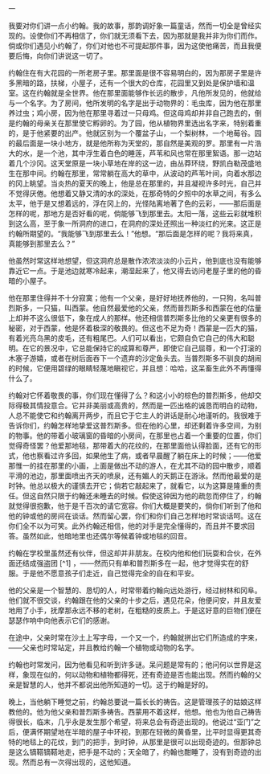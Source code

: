 一

  

我要对你们讲一点小约翰。我的故事，那韵调好象一篇童话，然而一切全是曾经实现的。设使你们不再相信了，你们就无须看下去，因为那就是我并非为你们而作。倘或你们遇见小约翰了，你们对他也不可提起那件事，因为这使他痛苦，而且我便要后悔，向你们讲说这一切了。

约翰住在有大花园的一所老房子里。那里面是很不容易明白的，因为那房子里是许多黑暗的路，扶梯，小屋子，还有一个很大的仓库，花园里又到处是保护墙和温室。这在约翰就是全世界。他在那里面能够作长远的散步，凡他所发见的，他就给与一个名字。为了房间，他所发明的名字是出于动物界的：毛虫库，因为他在那里养过虫；鸡小房，因为他在那里寻着过一只母鸡。但这母鸡却并非自己跑去的，倒是约翰的母亲关在那里使它孵卵的。为了园，他从植物界里选出名字来，特别着重的，是于他紧要的出产。他就区别为一个覆盆子山，一个梨树林，一个地莓谷。园的最后面是一块小地方，就是他所称为天堂的，那自然是美观的罗。那里有一片浩大的水，是一个池，其中浮生着白色的睡莲，芦苇和风也常在那里絮语。那一边站着几个沙冈。这天堂原是一块小草地在岸的这一边，由丛莽环绕，野凯白勒茂盛地生在那中间。约翰在那里，常常躺在高大的草中，从波动的芦苇叶间，向着水那边的冈上眺望。当炎热的夏天的晚上，他是总在那里的，并且凝视许多时光，自己并不觉得厌倦。他想着又静又清的水的深处，在那奇特的夕照中的水草之间，有多么太平，他于是又想着远的，浮在冈上的，光怪陆离地著了色的云彩，——那后面是怎样的呢，那地方是否好看的呢，倘能够飞到那里去。太阳一落，这些云彩就堆积到这么高，至于象一所洞府的进口，在洞府的深处还照出一种淡红的光来。这正是约翰所期望的。“我能够飞到那里去么！”他想。“那后面是怎样的呢？我将来真，真能够到那里去么？”

他虽然时常这样地想望，但这洞府总是散作浓浓淡淡的小云片，他到底也没有能够靠近它一点。于是池边就寒冷起来，潮湿起来了，他又得去访问老屋子里的他的昏暗的小屋子。

他在那里住得并不十分寂寞；他有一个父亲，是好好地抚养他的，一只狗，名叫普烈斯多，一只猫，叫西蒙。他自然最爱他的父亲，然而普烈斯多和西蒙在他的估量上却并不这么很低下，象在成人的那样。他还相信普烈斯多比他的父亲更有很多的秘密，对于西蒙，他是怀着极深的敬畏的。但这也不足为奇！西蒙是一匹大的猫，有着光亮乌黑的皮毛，还有粗尾巴。人们可以看出，它颇自负它自己的伟大和聪明。在它的景况中，它总能保持它的成算和尊严，即使它自己屈尊，和一个打滚的木塞子游嬉，或者在树后面吞下一个遗弃的沙定鱼头去。当普烈斯多不驯良的胡闹的时候，它便用碧绿的眼睛轻蔑地瞋视它，并且想：哈哈，这呆畜生此外不再懂得什么了。

约翰对它怀着敬畏的事，你们现在懂得了么？和这小小的棕色的普烈斯多，他却交际得极其情投意合。它并非美丽或高贵的，然而是一匹出格的诚恳而明白的动物，人总不能使它和约翰离开两步，而且它于它主人的讲话是耐心地谨听的。我很难于告诉你们，约翰怎样地挚爱这普烈斯多。但在他的心里，却还剩着许多空间，为别的物事。他的带着小玻璃窗的昏暗的小房间，在那里也占着一个重要的位置，你们觉得奇怪罢？他爱那地毯，那带着大的花纹的，在那里面他认得脸面，还有它的形式，他也察看过许多回，如果他生了病，或者早晨醒了躺在床上的时候；——他爱那惟一的挂在那里的小画，上面是做出不动的游人，在尤其不动的园中散步，顺着平滑的池边，那里面喷出齐天的喷泉，还有媚人的天鹅正在游泳。然而他最爱的是时钟。他总以极大的谨慎去开它；倘若它敲起来了，就看它，以为这算是隆重的责任。但这自然只限于约翰还未睡去的时候。假使这钟因为他的疏忽而停住了，约翰就觉得很抱歉，他于是千百次的请它宽容。你们大概是要笑的，倘你们听到了他和他的钟或他的房间在谈话。然而留心罢，你们和你们自己怎样地时常谈话呵。这在你们全不以为可笑。此外约翰还相信，他的对手是完全懂得的，而且并不要求回答。虽然如此，他暗地里也还偶尔等候着钟或地毯的回音。

约翰在学校里虽然还有伙伴，但这却并非朋友。在校内他和他们玩耍和合伙，在外面还结成强盗团 [^1] ，——然而只有单和普烈斯多在一起，他才觉得实在的舒服。于是他不愿意孩子们走近，自己觉得完全的自在和平安。

他的父亲是一个智慧的、恳切的人，时常带着约翰向远处游行，经过树林和冈阜。他们就不很交谈，约翰跟在他的父亲的十步之后，遇见花朵，他便问安，并且友爱地用了小手，抚摩那永远不移的老树，在粗糙的皮质上。于是这好意的巨物们便在瑟瑟作响中向他表示它们的感谢。

在途中，父亲时常在沙土上写字母，一个又一个，约翰就拼出它们所造成的字来，——父亲也时常站定，并且教给约翰一个植物或动物的名字。

约翰也时常发问，因为他看见和听到许多谜。呆问题是常有的；他问何以世界是这样，象现在似的，何以动物和植物都得死，还有奇迹是否也能出现。然而约翰的父亲是智慧的人，他并不都说出他所知道的一切。这于约翰是好的。

晚上，当他躺下睡觉之前，约翰总要说一篇长长的祷告。这是管理孩子的姑娘这样教他的。他为他父亲和普烈斯多祷告。西蒙用不着这样，他想。他也为他自己祷告得很长，临末，几乎永是发生那个希望，将来总会有奇迹出现的。他说过“亚门”之后，便满怀期望地在半暗的屋子中环视，到那在轻微的黄昏里，比平时显得更其奇特的地毯上的花纹，到门的把手，到时钟，从那里是很可以出现奇迹的。但那钟总是这么镝鞳镝鞳地走，把手是不动的；天全暗了，约翰也酣睡了，没有到奇迹的出现。然而总有一次得出现的，这他知道。